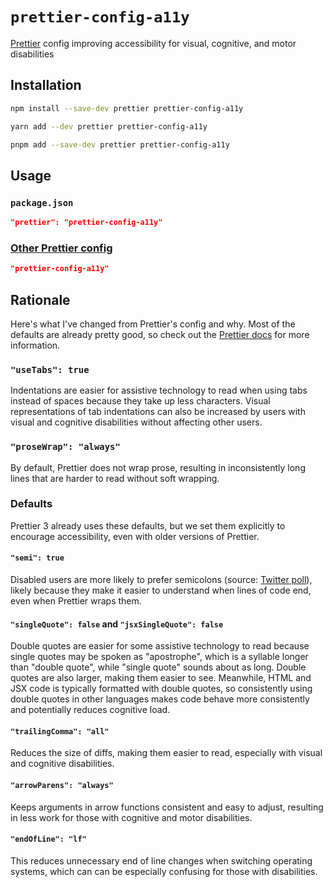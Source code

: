 # `prettier-config-a11y`

[Prettier](https://prettier.io/) config improving accessibility for visual,
cognitive, and motor disabilities

## Installation

```sh
npm install --save-dev prettier prettier-config-a11y
```

```sh
yarn add --dev prettier prettier-config-a11y
```

```sh
pnpm add --save-dev prettier prettier-config-a11y
```

## Usage

### `package.json`

```json
"prettier": "prettier-config-a11y"
```

### [Other Prettier config](https://prettier.io/docs/en/configuration.html)

```json
"prettier-config-a11y"
```

## Rationale

Here's what I've changed from Prettier's config and why. Most of the defaults
are already pretty good, so check out the
[Prettier docs](https://prettier.io/docs/en/options.html) for more information.

### `"useTabs": true`

Indentations are easier for assistive technology to read when using tabs instead
of spaces because they take up less characters. Visual representations of tab
indentations can also be increased by users with visual and cognitive
disabilities without affecting other users.

### `"proseWrap": "always"`

By default, Prettier does not wrap prose, resulting in inconsistently long lines
that are harder to read without soft wrapping.

### Defaults

Prettier 3 already uses these defaults, but we set them explicitly to encourage
accessibility, even with older versions of Prettier.

#### `"semi": true`

Disabled users are more likely to prefer semicolons (source:
[Twitter poll](https://twitter.com/nickemccurdy/status/1624305594415955973)),
likely because they make it easier to understand when lines of code end, even
when Prettier wraps them.

#### `"singleQuote": false` and `"jsxSingleQuote": false`

Double quotes are easier for some assistive technology to read because single
quotes may be spoken as "apostrophe", which is a syllable longer than "double
quote", while "single quote" sounds about as long. Double quotes are also
larger, making them easier to see. Meanwhile, HTML and JSX code is typically
formatted with double quotes, so consistently using double quotes in other
languages makes code behave more consistently and potentially reduces cognitive
load.

#### `"trailingComma": "all"`

Reduces the size of diffs, making them easier to read, especially with visual
and cognitive disabilities.

#### `"arrowParens": "always"`

Keeps arguments in arrow functions consistent and easy to adjust, resulting in
less work for those with cognitive and motor disabilities.

#### `"endOfLine": "lf"`

This reduces unnecessary end of line changes when switching operating systems,
which can can be especially confusing for those with disabilities.
